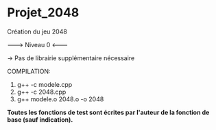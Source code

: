 # Projet_2048
Création du jeu 2048

---> Niveau 0 <---

 -> Pas de librairie supplémentaire nécessaire

COMPILATION:
  1. g++ -c modele.cpp
  2. g++ -c 2048.cpp
  3. g++ modele.o 2048.o -o 2048
 
**Toutes les fonctions de test sont écrites par l'auteur de la fonction de base (sauf indication).**
